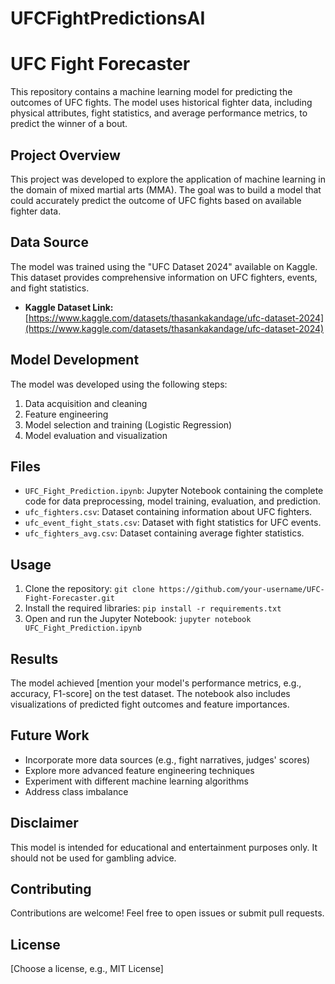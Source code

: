 # UFCFightPredictionsAI

# UFC Fight Forecaster

This repository contains a machine learning model for predicting the outcomes of UFC fights. The model uses historical fighter data, including physical attributes, fight statistics, and average performance metrics, to predict the winner of a bout.

## Project Overview

This project was developed to explore the application of machine learning in the domain of mixed martial arts (MMA). The goal was to build a model that could accurately predict the outcome of UFC fights based on available fighter data.

## Data Source

The model was trained using the "UFC Dataset 2024" available on Kaggle. This dataset provides comprehensive information on UFC fighters, events, and fight statistics.

*   **Kaggle Dataset Link:** [https://www.kaggle.com/datasets/thasankakandage/ufc-dataset-2024](https://www.kaggle.com/datasets/thasankakandage/ufc-dataset-2024)

## Model Development

The model was developed using the following steps:

1.  Data acquisition and cleaning
2.  Feature engineering
3.  Model selection and training (Logistic Regression)
4.  Model evaluation and visualization

## Files

*   `UFC_Fight_Prediction.ipynb`: Jupyter Notebook containing the complete code for data preprocessing, model training, evaluation, and prediction.
*   `ufc_fighters.csv`: Dataset containing information about UFC fighters.
*   `ufc_event_fight_stats.csv`: Dataset with fight statistics for UFC events.
*   `ufc_fighters_avg.csv`: Dataset containing average fighter statistics.

## Usage

1.  Clone the repository: `git clone https://github.com/your-username/UFC-Fight-Forecaster.git`
2.  Install the required libraries: `pip install -r requirements.txt`
3.  Open and run the Jupyter Notebook: `jupyter notebook UFC_Fight_Prediction.ipynb`

## Results

The model achieved [mention your model's performance metrics, e.g., accuracy, F1-score] on the test dataset. The notebook also includes visualizations of predicted fight outcomes and feature importances.

## Future Work

*   Incorporate more data sources (e.g., fight narratives, judges' scores)
*   Explore more advanced feature engineering techniques
*   Experiment with different machine learning algorithms
*   Address class imbalance

## Disclaimer

This model is intended for educational and entertainment purposes only. It should not be used for gambling advice.

## Contributing

Contributions are welcome! Feel free to open issues or submit pull requests.

## License

[Choose a license, e.g., MIT License]
